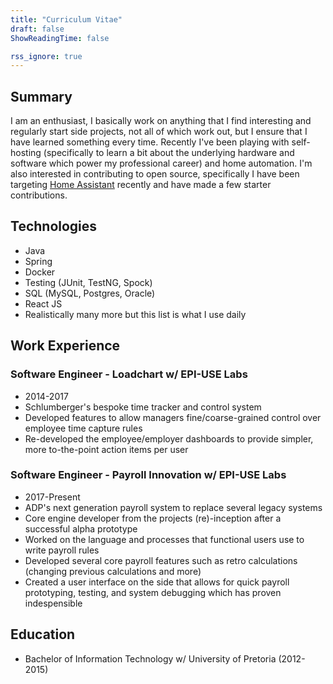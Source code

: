 ```yaml
---
title: "Curriculum Vitae"
draft: false
ShowReadingTime: false

rss_ignore: true
---
```


## Summary
I am an enthusiast, I basically work on anything that I find interesting and regularly start side projects, not all of which work out, but I ensure that I have learned something every time. Recently I've been playing with self-hosting (specifically to learn a bit about the underlying hardware and software which power my professional career) and home automation. I'm also interested in contributing to open source, specifically I have been targeting [Home Assistant](https://www.home-assistant.io/) recently and have made a few starter contributions.

## Technologies
- Java
- Spring
- Docker
- Testing (JUnit, TestNG, Spock)
- SQL (MySQL, Postgres, Oracle)
- React JS
- Realistically many more but this list is what I use daily

## Work Experience
### Software Engineer - Loadchart w/ EPI-USE Labs
- 2014-2017
- Schlumberger's bespoke time tracker and control system
- Developed features to allow managers fine/coarse-grained control over employee time capture rules
- Re-developed the employee/employer dashboards to provide simpler, more to-the-point action items per user

### Software Engineer - Payroll Innovation w/ EPI-USE Labs
- 2017-Present
- ADP's next generation payroll system to replace several legacy systems
- Core engine developer from the projects (re)-inception after a successful alpha prototype
- Worked on the language and processes that functional users use to write payroll rules
- Developed several core payroll features such as retro calculations (changing previous calculations and more)
- Created a user interface on the side that allows for quick payroll prototyping, testing, and system debugging which has proven indespensible

## Education
- Bachelor of Information Technology w/ University of Pretoria (2012-2015)